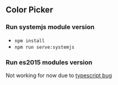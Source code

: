 ## Color Picker

### Run systemjs module version
 - `npm install`
 - `npm run serve:systemjs`

### Run es2015 modules version
Not working for now due to [typescript bug](https://github.com/Microsoft/TypeScript/issues/13422)
